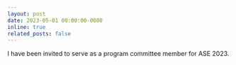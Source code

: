 ```yaml
---
layout: post
date: 2023-05-01 00:00:00-0000
inline: true
related_posts: false
---
```


I have been invited to serve as a program committee member for ASE 2023.